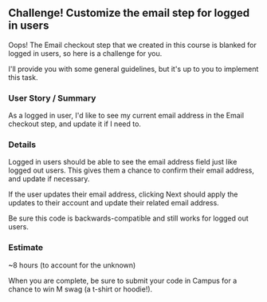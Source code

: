 ## Challenge! Customize the email step for logged in users
Oops! The Email checkout step that we created in this course is blanked for logged in users, so here is a challenge for you.

I'll provide you with some general guidelines, but it's up to you to implement this task.

### User Story / Summary
As a logged in user, I'd like to see my current email address in the Email checkout step, and update it if I need to.

### Details
Logged in users should be able to see the email address field just like logged out users. This gives them a chance to confirm their email address, and update if necessary.

If the user updates their email address, clicking Next should apply the updates to their account and update their related email address.

Be sure this code is backwards-compatible and still works for logged out users.

### Estimate
~8 hours (to account for the unknown)

When you are complete, be sure to submit your code in Campus for a chance to win M swag (a t-shirt or hoodie!).



